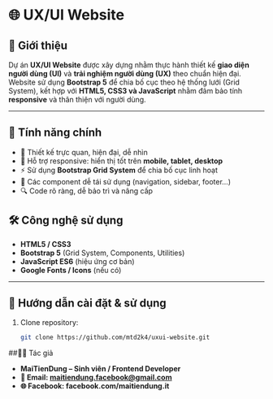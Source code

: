 # 🌐 UX/UI Website

## 📖 Giới thiệu
Dự án **UX/UI Website** được xây dựng nhằm thực hành thiết kế **giao diện người dùng (UI)** và **trải nghiệm người dùng (UX)** theo chuẩn hiện đại.  
Website sử dụng **Bootstrap 5** để chia bố cục theo hệ thống lưới (Grid System), kết hợp với **HTML5, CSS3 và JavaScript** nhằm đảm bảo tính **responsive** và thân thiện với người dùng.

---

## 🚀 Tính năng chính
- 🎨 Thiết kế trực quan, hiện đại, dễ nhìn  
- 📱 Hỗ trợ responsive: hiển thị tốt trên **mobile, tablet, desktop**  
- ⚡ Sử dụng **Bootstrap Grid System** để chia bố cục linh hoạt  
- 🧩 Các component dễ tái sử dụng (navigation, sidebar, footer…)  
- 🔍 Code rõ ràng, dễ bảo trì và nâng cấp

## 🛠️ Công nghệ sử dụng
- **HTML5 / CSS3**  
- **Bootstrap 5** (Grid System, Components, Utilities)  
- **JavaScript ES6** (hiệu ứng cơ bản)  
- **Google Fonts / Icons** (nếu có)  

---

## 📖 Hướng dẫn cài đặt & sử dụng
1. Clone repository:
   ```bash
   git clone https://github.com/mtd2k4/uxui-website.git

##👨‍💻 Tác giả
- **MaiTienDung – Sinh viên / Frontend Developer**
- **📧 Email: maitiendung.facebook@gmail.com**
- **🌐 Facebook: facebook.com/maitiendung.it**

